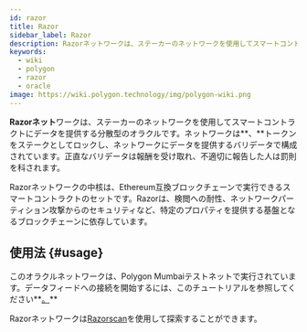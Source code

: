 ```yaml
---
id: razor
title: Razor
sidebar_label: Razor
description: Razorネットワークは、ステーカーのネットワークを使用してスマートコントラクトにデータを提供する分散型のオラクルです。
keywords:
  - wiki
  - polygon
  - razor
  - oracle
image: https://wiki.polygon.technology/img/polygon-wiki.png
---
```


**Razorネット**ワークは、ステーカーのネットワークを使用してスマートコントラクトにデータを提供する分散型のオラクルです。ネットワークは**、**トークンをステークとしてロックし、ネットワークにデータを提供するバリデータで構成されています。正直なバリデータは報酬を受け取れ、不適切に報告した人は罰則を科されます。

Razorネットワークの中核は、Ethereum互換ブロックチェーンで実行できるスマートコントラクトのセットです。Razorは、検閲への耐性、ネットワークパーティション攻撃からのセキュリティなど、特定のプロパティを提供する基盤となるブロックチェーンに依存しています。

## 使用法 {#usage}

このオラクルネットワークは、Polygon Mumbaiテストネットで実行されています。データフィードへの接続を開始するには、このチュートリアルを参照してください**[。](https://docs.razor.network/)**

Razorネットワークは[Razorscan](https://razorscan.io/)を使用して探索することができます。

